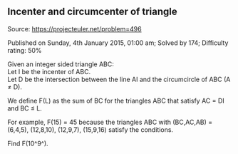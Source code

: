 Incenter and circumcenter of triangle
-------------------------------------

Source: https://projecteuler.net/problem=496

Published on Sunday, 4th January 2015, 01:00 am; Solved by 174;
Difficulty rating: 50%

Given an integer sided triangle ABC:\
 Let I be the incenter of ABC.\
 Let D be the intersection between the line AI and the circumcircle of
ABC (A ≠ D).

We define F(L) as the sum of BC for the triangles ABC that satisfy AC =
DI and BC ≤ L.

For example, F(15) = 45 because the triangles ABC with (BC,AC,AB) =
(6,4,5), (12,8,10), (12,9,7), (15,9,16) satisfy the conditions.

Find F(10^9^).

